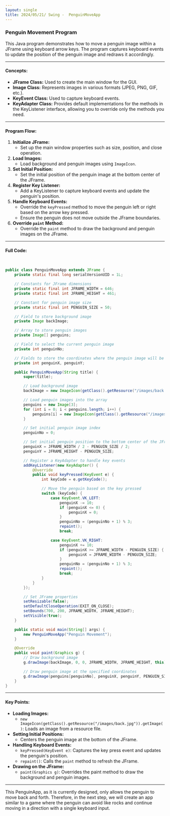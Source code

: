 ```yaml
---
layout: single
title: 2024/05/21/ Swing -  PenguinMoveApp
---
```

### Penguin Movement Program

This Java program demonstrates how to move a penguin image within a JFrame using keyboard arrow keys. The program captures keyboard events to update the position of the penguin image and redraws it accordingly.

---

#### Concepts:
- **JFrame Class:** Used to create the main window for the GUI.
- **Image Class:** Represents images in various formats (JPEG, PNG, GIF, etc.).
- **KeyEvent Class:** Used to capture keyboard events.
- **KeyAdapter Class:** Provides default implementations for the methods in the KeyListener interface, allowing you to override only the methods you need.

---

#### Program Flow:
1. **Initialize JFrame:**
   - Set up the main window properties such as size, position, and close operation.
2. **Load Images:**
   - Load background and penguin images using `ImageIcon`.
3. **Set Initial Position:**
   - Set the initial position of the penguin image at the bottom center of the JFrame.
4. **Register Key Listener:**
   - Add a KeyListener to capture keyboard events and update the penguin's position.
5. **Handle Keyboard Events:**
   - Override the `keyPressed` method to move the penguin left or right based on the arrow key pressed.
   - Ensure the penguin does not move outside the JFrame boundaries.
6. **Override `paint` Method:**
   - Override the `paint` method to draw the background and penguin images on the JFrame.

---

#### Full Code:

```java


public class PenguinMoveApp extends JFrame {
    private static final long serialVersionUID = 1L;

    // Constants for JFrame dimensions
    private static final int JFRAME_WIDTH = 646;
    private static final int JFRAME_HEIGHT = 461;

    // Constant for penguin image size
    private static final int PENGUIN_SIZE = 50;

    // Field to store background image
    private Image backImage;

    // Array to store penguin images
    private Image[] penguins;

    // Field to select the current penguin image
    private int penguinNo;

    // Fields to store the coordinates where the penguin image will be drawn
    private int penguinX, penguinY;

    public PenguinMoveApp(String title) {
        super(title);

        // Load background image
        backImage = new ImageIcon(getClass().getResource("/images/back.jpg")).getImage();

        // Load penguin images into the array
        penguins = new Image[3];
        for (int i = 0; i < penguins.length; i++) {
            penguins[i] = new ImageIcon(getClass().getResource("/images/penguin" + (i + 1) + ".gif")).getImage();
        }

        // Set initial penguin image index
        penguinNo = 0;

        // Set initial penguin position to the bottom center of the JFrame
        penguinX = JFRAME_WIDTH / 2 - PENGUIN_SIZE / 2;
        penguinY = JFRAME_HEIGHT - PENGUIN_SIZE;

        // Register a KeyAdapter to handle key events
        addKeyListener(new KeyAdapter() {
            @Override
            public void keyPressed(KeyEvent e) {
                int keyCode = e.getKeyCode();

                // Move the penguin based on the key pressed
                switch (keyCode) {
                    case KeyEvent.VK_LEFT:
                        penguinX -= 10;
                        if (penguinX <= 0) {
                            penguinX = 0;
                        }
                        penguinNo = (penguinNo + 1) % 3;
                        repaint();
                        break;

                    case KeyEvent.VK_RIGHT:
                        penguinX += 10;
                        if (penguinX >= JFRAME_WIDTH - PENGUIN_SIZE) {
                            penguinX = JFRAME_WIDTH - PENGUIN_SIZE;
                        }
                        penguinNo = (penguinNo + 1) % 3;
                        repaint();
                        break;
                }
            }
        });

        // Set JFrame properties
        setResizable(false);
        setDefaultCloseOperation(EXIT_ON_CLOSE);
        setBounds(700, 200, JFRAME_WIDTH, JFRAME_HEIGHT);
        setVisible(true);
    }

    public static void main(String[] args) {
        new PenguinMoveApp("Penguin Movement");
    }

    @Override
    public void paint(Graphics g) {
        // Draw background image
        g.drawImage(backImage, 0, 0, JFRAME_WIDTH, JFRAME_HEIGHT, this);

        // Draw penguin image at the specified coordinates
        g.drawImage(penguins[penguinNo], penguinX, penguinY, PENGUIN_SIZE, PENGUIN_SIZE, this);
    }
}
```

---

#### Key Points:
- **Loading Images:**
  - `new ImageIcon(getClass().getResource("/images/back.jpg")).getImage()`: Loads an image from a resource file.
- **Setting Initial Positions:**
  - Centers the penguin image at the bottom of the JFrame.
- **Handling Keyboard Events:**
  - `keyPressed(KeyEvent e)`: Captures the key press event and updates the penguin's position.
  - `repaint()`: Calls the `paint` method to refresh the JFrame.
- **Drawing on the JFrame:**
  - `paint(Graphics g)`: Overrides the paint method to draw the background and penguin images.

---
This PenguinApp, as it is currently designed, only allows the penguin to move back and forth. Therefore, in the next step, we will create an app similar to a game where the penguin can avoid  like rocks and continue moving in a direction with a single keyboard input.

